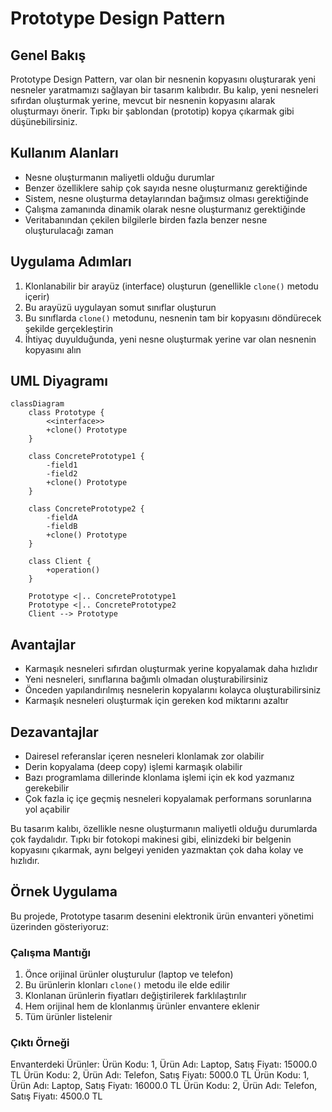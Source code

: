 # Prototype Design Pattern

## Genel Bakış
Prototype Design Pattern, var olan bir nesnenin kopyasını oluşturarak yeni nesneler yaratmamızı sağlayan bir tasarım kalıbıdır. Bu kalıp, yeni nesneleri sıfırdan oluşturmak yerine, mevcut bir nesnenin kopyasını alarak oluşturmayı önerir. Tıpkı bir şablondan (prototip) kopya çıkarmak gibi düşünebilirsiniz.

## Kullanım Alanları
- Nesne oluşturmanın maliyetli olduğu durumlar
- Benzer özelliklere sahip çok sayıda nesne oluşturmanız gerektiğinde
- Sistem, nesne oluşturma detaylarından bağımsız olması gerektiğinde
- Çalışma zamanında dinamik olarak nesne oluşturmanız gerektiğinde
- Veritabanından çekilen bilgilerle birden fazla benzer nesne oluşturulacağı zaman

## Uygulama Adımları
1. Klonlanabilir bir arayüz (interface) oluşturun (genellikle `clone()` metodu içerir)
2. Bu arayüzü uygulayan somut sınıflar oluşturun
3. Bu sınıflarda `clone()` metodunu, nesnenin tam bir kopyasını döndürecek şekilde gerçekleştirin
4. İhtiyaç duyulduğunda, yeni nesne oluşturmak yerine var olan nesnenin kopyasını alın

## UML Diyagramı

```mermaid
classDiagram
    class Prototype {
        <<interface>>
        +clone() Prototype
    }
    
    class ConcretePrototype1 {
        -field1
        -field2
        +clone() Prototype
    }
    
    class ConcretePrototype2 {
        -fieldA
        -fieldB
        +clone() Prototype
    }
    
    class Client {
        +operation()
    }
    
    Prototype <|.. ConcretePrototype1
    Prototype <|.. ConcretePrototype2
    Client --> Prototype
```

## Avantajlar
- Karmaşık nesneleri sıfırdan oluşturmak yerine kopyalamak daha hızlıdır
- Yeni nesneleri, sınıflarına bağımlı olmadan oluşturabilirsiniz
- Önceden yapılandırılmış nesnelerin kopyalarını kolayca oluşturabilirsiniz
- Karmaşık nesneleri oluşturmak için gereken kod miktarını azaltır

## Dezavantajlar
- Dairesel referanslar içeren nesneleri klonlamak zor olabilir
- Derin kopyalama (deep copy) işlemi karmaşık olabilir
- Bazı programlama dillerinde klonlama işlemi için ek kod yazmanız gerekebilir
- Çok fazla iç içe geçmiş nesneleri kopyalamak performans sorunlarına yol açabilir

Bu tasarım kalıbı, özellikle nesne oluşturmanın maliyetli olduğu durumlarda çok faydalıdır. Tıpkı bir fotokopi makinesi gibi, elinizdeki bir belgenin kopyasını çıkarmak, aynı belgeyi yeniden yazmaktan çok daha kolay ve hızlıdır.

## Örnek Uygulama

Bu projede, Prototype tasarım desenini elektronik ürün envanteri yönetimi üzerinden gösteriyoruz:

### Çalışma Mantığı

1. Önce orijinal ürünler oluşturulur (laptop ve telefon)
2. Bu ürünlerin klonları `clone()` metodu ile elde edilir
3. Klonlanan ürünlerin fiyatları değiştirilerek farklılaştırılır
4. Hem orijinal hem de klonlanmış ürünler envantere eklenir
5. Tüm ürünler listelenir

### Çıktı Örneği
Envanterdeki Ürünler:
Ürün Kodu: 1, Ürün Adı: Laptop, Satış Fiyatı: 15000.0 TL
Ürün Kodu: 2, Ürün Adı: Telefon, Satış Fiyatı: 5000.0 TL
Ürün Kodu: 1, Ürün Adı: Laptop, Satış Fiyatı: 16000.0 TL
Ürün Kodu: 2, Ürün Adı: Telefon, Satış Fiyatı: 4500.0 TL